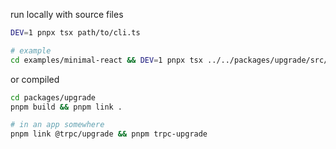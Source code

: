 run locally with source files

```sh
DEV=1 pnpx tsx path/to/cli.ts

# example
cd examples/minimal-react && DEV=1 pnpx tsx ../../packages/upgrade/src/bin/cli.ts
```

or compiled

```sh
cd packages/upgrade
pnpm build && pnpm link .

# in an app somewhere
pnpm link @trpc/upgrade && pnpm trpc-upgrade
```
